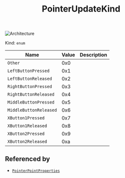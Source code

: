 ﻿---
id: PointerUpdateKind
title: PointerUpdateKind
---

![Architecture](https://img.shields.io/badge/architecture-new_only-blue)

Kind: `enum`

| Name |  Value | Description |
|--|--|--|
|`Other` | 0x0  |  |
|`LeftButtonPressed` | 0x1  |  |
|`LeftButtonReleased` | 0x2  |  |
|`RightButtonPressed` | 0x3  |  |
|`RightButtonReleased` | 0x4  |  |
|`MiddleButtonPressed` | 0x5  |  |
|`MiddleButtonReleased` | 0x6  |  |
|`XButton1Pressed` | 0x7  |  |
|`XButton1Released` | 0x8  |  |
|`XButton2Pressed` | 0x9  |  |
|`XButton2Released` | 0xa  |  |

## Referenced by
- [`PointerPointProperties`](PointerPointProperties)

